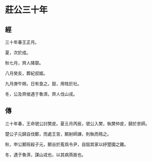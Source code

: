 # 莊公三十年
## 經

三十年春王正月。

夏，次於成。

秋七月，齊人降鄣。

八月癸亥，葬紀叔姬。

九月庚午朔，日有食之。鼓，用牲於社。

冬，公及齊侯遇于魯濟。齊人伐山戎。

## 傳

三十年春，王命虢公討樊皮。夏亖月丙辰，虢公入樊，執樊仲皮，歸於亰師。

楚公子元歸自伐鄭，而處王宮，鬭射師諫，則執而梏之。

秋，申公鬭班殺子元，鬭谷於菟爲令尹，自毀其家以紓楚國之難。

冬，遇于魯濟，謀山戎也，以其病燕故也。

